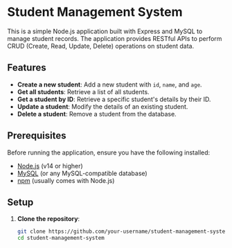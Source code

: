 # Student Management System

This is a simple Node.js application built with Express and MySQL to manage student records. The application provides RESTful APIs to perform CRUD (Create, Read, Update, Delete) operations on student data.

## Features

- **Create a new student**: Add a new student with `id`, `name`, and `age`.
- **Get all students**: Retrieve a list of all students.
- **Get a student by ID**: Retrieve a specific student's details by their ID.
- **Update a student**: Modify the details of an existing student.
- **Delete a student**: Remove a student from the database.

## Prerequisites

Before running the application, ensure you have the following installed:

- [Node.js](https://nodejs.org/) (v14 or higher)
- [MySQL](https://www.mysql.com/) (or any MySQL-compatible database)
- [npm](https://www.npmjs.com/) (usually comes with Node.js)

## Setup

1. **Clone the repository**:
   ```bash
   git clone https://github.com/your-username/student-management-system.git
   cd student-management-system